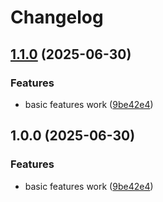 # Changelog

## [1.1.0](https://github.com/cloud-on-prem/mermaid-validator/compare/v1.0.0...v1.1.0) (2025-06-30)


### Features

* basic features work ([9be42e4](https://github.com/cloud-on-prem/mermaid-validator/commit/9be42e4ebce4026156c4696b488901ebfff96d2b))

## 1.0.0 (2025-06-30)


### Features

* basic features work ([9be42e4](https://github.com/cloud-on-prem/mermaid-validator/commit/9be42e4ebce4026156c4696b488901ebfff96d2b))
